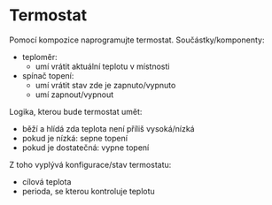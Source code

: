 # Termostat

Pomocí kompozice naprogramujte termostat. Součástky/komponenty:
- teploměr:
  - umí vrátit aktuální teplotu v místnosti
- spínač topení:
  - umí vrátit stav zde je zapnuto/vypnuto
  - umí zapnout/vypnout

Logika, kterou bude termostat umět:
- běží a hlídá zda teplota není příliš vysoká/nízká
- pokud je nízká: sepne topení
- pokud je dostatečná: vypne topení

Z toho vyplývá konfigurace/stav termostatu:
- cílová teplota
- perioda, se kterou kontroluje teplotu